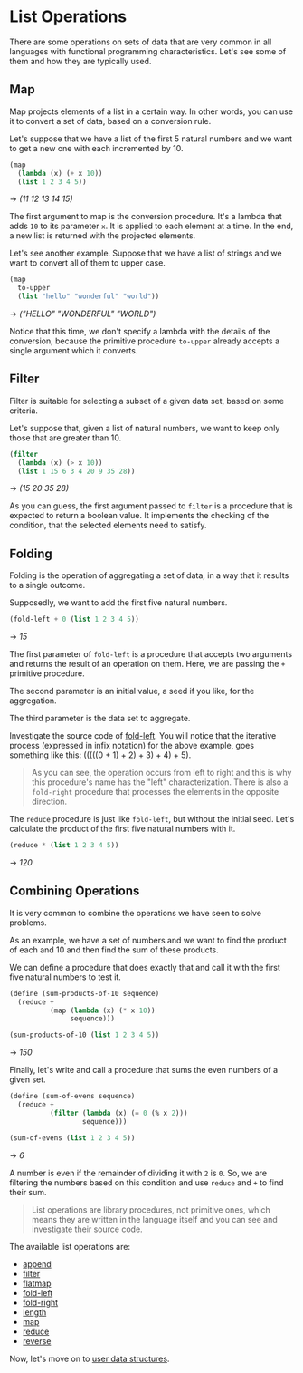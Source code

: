 ﻿# List Operations
There are some operations on sets of data that are very common in all languages with
functional programming characteristics. Let's see some of them and how they are typically used.

## Map
Map projects elements of a list in a certain way. In other words, you can use it to convert a set
of data, based on a conversion rule.

Let's suppose that we have a list of the first 5 natural numbers and we want to get a new one
with each incremented by 10.

```scheme
(map
  (lambda (x) (+ x 10))
  (list 1 2 3 4 5))
```
-> *(11 12 13 14 15)*

The first argument to map is the conversion procedure. It's a lambda that adds `10` to its parameter `x`.
It is applied to each element at a time. In the end, a new list is returned with the projected elements.

Let's see another example. Suppose that we have a list of strings and we want to convert all of them
to upper case.

```scheme
(map
  to-upper
  (list "hello" "wonderful" "world"))
```
-> *("HELLO" "WONDERFUL" "WORLD")*

Notice that this time, we don't specify a lambda with the details of the conversion, because the
primitive procedure `to-upper` already accepts a single argument which it converts.

## Filter
Filter is suitable for selecting a subset of a given data set, based on some
criteria.

Let's suppose that, given a list of natural numbers, we want to keep only those
that are greater than 10.

```scheme
(filter
  (lambda (x) (> x 10))
  (list 1 15 6 3 4 20 9 35 28))
```
-> *(15 20 35 28)*

As you can guess, the first argument passed to `filter` is a procedure that is expected to return a
boolean value. It implements the checking of the condition, that the selected elements need to satisfy.

## Folding
Folding is the operation of aggregating a set of data, in a way that it results to a single outcome.

Supposedly, we want to add the first five natural numbers.

```scheme
(fold-left + 0 (list 1 2 3 4 5))
```
-> *15*

The first parameter of `fold-left` is a procedure that accepts two arguments and returns the result of
an operation on them. Here, we are passing the `+` primitive procedure.

The second parameter is an initial value, a seed if you like, for the aggregation.

The third parameter is the data set to aggregate.

Investigate the source code of [fold-left](../common-libraries/fold-left.md). You will notice that the
iterative process (expressed in infix notation) for the above example, goes something like this:
(((((0 + 1) + 2) + 3) + 4) + 5).

> As you can see, the operation occurs from left to right and this is why this procedure's name has the "left"
characterization. There is also a `fold-right` procedure that processes the elements in the
opposite direction.

The `reduce` procedure is just like `fold-left`, but without the initial seed.
Let's calculate the product of the first five natural numbers with it.

```scheme
(reduce * (list 1 2 3 4 5))
```
-> *120*

## Combining Operations

It is very common to combine the operations we have seen to solve problems.

As an example, we have a set of numbers and we want to find the product of each and 10 and then
find the sum of these products.

We can define a procedure that does exactly that and call it with the first five natural numbers to test it.

```scheme
(define (sum-products-of-10 sequence)
  (reduce +
          (map (lambda (x) (* x 10))
               sequence)))

(sum-products-of-10 (list 1 2 3 4 5))
```
-> *150*

Finally, let's write and call a procedure that sums the even numbers of a given set.

```scheme
(define (sum-of-evens sequence)
  (reduce +
          (filter (lambda (x) (= 0 (% x 2)))
                  sequence)))

(sum-of-evens (list 1 2 3 4 5))
```
-> *6*

A number is even if the remainder of dividing it with `2` is `0`. So, we are filtering the numbers
based on this condition and use `reduce` and `+` to find their sum.

> List operations are library procedures, not primitive ones, which means they are written in the
language itself and you can see and investigate their source code.

The available list operations are:

- [append](../common-libraries/append.md)
- [filter](../common-libraries/filter.md)
- [flatmap](../common-libraries/flatmap.md)
- [fold-left](../common-libraries/fold-left.md)
- [fold-right](../common-libraries/fold-right.md)
- [length](../common-libraries/length.md)
- [map](../common-libraries/map.md)
- [reduce](../common-libraries/reduce.md)
- [reverse](../common-libraries/reverse.md)

Now, let's move on to [user data structures](user-data-structures.md).